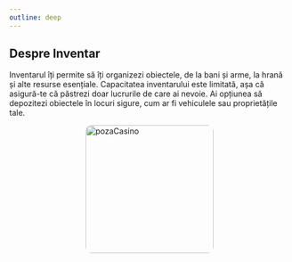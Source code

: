 ```yaml
---
outline: deep
---
```


## Despre Inventar

Inventarul îți permite să îți organizezi obiectele, de la bani și arme, la hrană și alte resurse esențiale. 
Capacitatea inventarului este limitată, așa că asigură-te că păstrezi doar lucrurile de care ai nevoie. Ai opțiunea să depozitezi obiectele în locuri sigure, cum ar fi vehiculele sau proprietățile tale.

<img src="https://i.ibb.co/gLL9v2RL/image.png" alt="pozaCasino" width="230" height="230" style="display: block; margin: 0px auto; border-radius: 1%; border-radius: 5%;" >
<!-- ```md
<script setup>
import { useData } from 'vitepress'

const { theme, page, frontmatter } = useData()
</script>

## Results

### Theme Data
<pre>{{ theme }}</pre>

### Page Data
<pre>{{ page }}</pre>

### Page Frontmatter
<pre>{{ frontmatter }}</pre>
```

<script setup>
import { useData } from 'vitepress'

const { site, theme, page, frontmatter } = useData()
</script>

## Results

### Theme Data
<pre>{{ theme }}</pre>

### Page Data
<pre>{{ page }}</pre>

### Page Frontmatter
<pre>{{ frontmatter }}</pre>

## More

Check out the documentation for the [full list of runtime APIs](https://vitepress.dev/reference/runtime-api#usedata). -->
